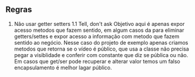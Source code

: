 ## Regras

1. Não usar getter setters
   1.1 Tell, don't ask
   Objetivo aqui é apenas expor acesso metodos que fazem sentido, em algum casos da para eliminar getters/settes e expor acesso a informação com metodo que fazem sentido ao negócio. Nesse caso do projeto de exemplo  apenas criamos metodos que retorna se o vídeo é público, que usa a classe não precisa pegar a visiblidade e conferir com constante que diz se pública ou não. Em casos que get/ser pode recuperar e alterar valor temos um falso encapsulamento é melhor lagar público.
